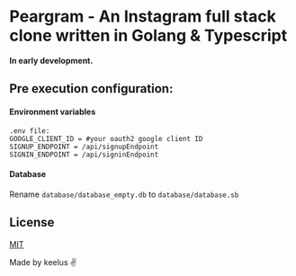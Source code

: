 # Peargram - An Instagram full stack clone written in Golang & Typescript
<b>In early development.</b>


## Pre execution configuration:
#### Environment variables
```
.env file:
GOOGLE_CLIENT_ID = #your oauth2 google client ID
SIGNUP_ENDPOINT = /api/signupEndpoint
SIGNIN_ENDPOINT = /api/signinEndpoint
```

#### Database
Rename `database/database_empty.db` to `database/database.sb`


## License
[MIT](LICENSE)


Made by keelus ✌️